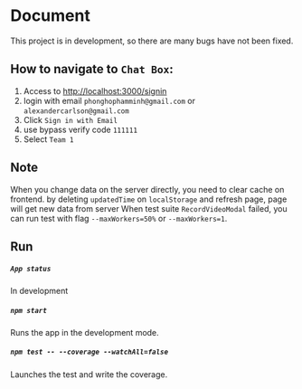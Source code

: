# Document

This project is in development, so there are many bugs have not been fixed.

## How to navigate to `Chat Box`:

1. Access to [http://localhost:3000/signin](http://localhost:3000/signin)
2. login with email `phonghophamminh@gmail.com` or `alexandercarlson@gmail.com`
3. Click `Sign in with Email`
4. use bypass verify code `111111`
5. Select `Team 1`

## Note

When you change data on the server directly, you need to clear cache on frontend.
by deleting `updatedTime` on `localStorage` and refresh page, page will get new data from server
When test suite `RecordVideoModal` failed, you can run test with flag `--maxWorkers=50%` or `--maxWorkers=1`.

## Run

##### `App status`

In development

##### `npm start`

Runs the app in the development mode.

##### `npm test -- --coverage --watchAll=false`

Launches the test and write the coverage.
